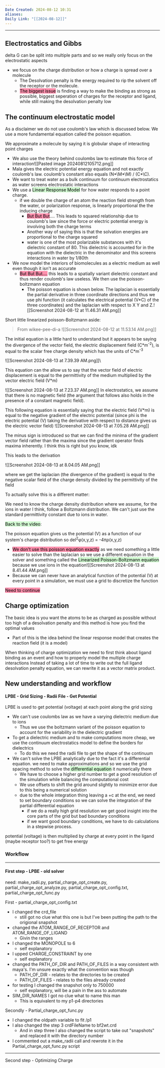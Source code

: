 ```yaml
---
Date Created: 2024-08-12 10:31
aliases: 
Daily Link: "[[2024-08-12]]"
---
```

---
## Electrostatics and Gibbs
delta G can be split into multiple parts and so we really only focus on the electrostatic aspects
- we focus on the charge distribution or how a charge is spread over a molecule
	- The Desolvation penalty is the energy required to rip the solvent off the receptor or the molecule.
	- <mark style="background: #FF5582A6;">The biggest issue</mark> is finding a way to make the binding as strong as possible, biggest seperation of charges for the receptor and ligand, while still making the desolvation penalty low

## The continuum electrostatic model

As a disclaimer we do not use coulomb's law which is discussed below. We use a more fundamental equation called the poisson equation.

We approximate a molecule by saying it is globular shape of interacting point charges
 - We also use the theory behind coulombs law to estimate this force of interaction![[Pasted image 20240812105712.png]]
 - Mala gives the electric potential energy equation and not exactly coulomb's law. coulomb's constant also equals (N\*\M\*\M) / (C\*\C).
 - We want to treat water as a bulk continuum for continuum electrostatics as water screens electrostatic interactions
 - We use a <mark style="background: #BBFABBA6;">Linear Response Model</mark> for how water responds to a point charge.
	 - if we double the charge of an atom the reaction field strength from the water, or polarization response, is linearly proportional the the inducing charge
		 - <mark style="background: #FF5582A6;">But But But</mark>.... This leads to squared relationship due to coulomb's law since the force or electric potential energy is involving both the charge terms
		 - Another way of saying this is that the solvation energies are proportional to the charge squared
		 - water is one of the most polarizable substances with it's dielectric constant of 80. This dielectric is accounted for in the equation with the dielectric in the denominator and this screens interactions in water by 1/80th
- We now model the interiors of biomolecules as a electric medium as well even though it isn't as accurate
	- <mark style="background: #FF5582A6;">But But But....</mark> this leads to a spatially variant dielectric constant and thus render coulomb's law useless. We then use the poisson-boltzmann equation
		- The poisson equation is shown below. The laplacian is essentially the partial derivative in three coordinate directions and thus we use phi function (it calculates the electrical potential (V\*C) of the three coordinates) and the laplacian with respect to X Y and Z.![[Screenshot 2024-08-12 at 11.46.31 AM.png]]

Short little linearized poisson-Boltzmann aside:

> From wikee-pee-di-a
> ![[Screenshot 2024-08-12 at 11.53.14 AM.png]]

The initial equation is a little hard to understand but it appears to be saying the divergence of the vector field, the electric displacement field (C\*m<sup>-2</sup>), is equal to the scalar free charge density which has the units of C\*m<sup>-3</sup> 

![[Screenshot 2024-08-13 at 7.39.39 AM.png]]\

This equation can the allow us to say that the vector field of electric displacement is equal to the permittivity of the medium multiplied by the vector electric field (V\*m)


![[Screenshot 2024-08-13 at 7.23.37 AM.png]]
In electrostatics, we assume that there is no magnetic field (the argument that follows also holds in the presence of a constant magnetic field).


 This following equation is essentially saying that the electric field (V\*m) is equal to the negative gradient of the electric potential (since phi is the electric potential (V) taking the derivative with respect to distance gives us the electric vector field)
![[Screenshot 2024-08-13 at 7.05.28 AM.png]]

The minus sign is introduced so that we can find the minima of the gradient vector field rather than the maxima since the gradient operator finds maxima inherently. I think this is right but you know, idk

This leads to the derivation

![[Screenshot 2024-08-13 at 8.04.05 AM.png]]

where we get the laplacian (the divergence of the gradient) is equal to the negative scalar field of the charge density divided by the permittivity of the field

To actually solve this is a different matter:

We need to know the charge density distribution where we assume, for the ions in water I think, follow a Boltzmann distribution. We can't just use the standard permittivity constant due to ions in water. 

<mark style="background: #BBFABBA6;">Back to the video</mark>:

The poisson equation gives us the potential (V) as a function of our system's charge distribution so del<sup>2</sup>φ(x,y,z) = -4πρ(x,y,z)
- <mark style="background: #FF5582A6;">We don't use this poisson equation exactly</mark> as we need something a little easier to solve than the laplacian so we use a different equation in the solver and something called the <mark style="background: #BBFABBA6;">Linearized Poisson-Boltzmann equation</mark> because we use ions in the equation![[Screenshot 2024-08-13 at 8.41.44 AM.png]]
- Because we can never have an analytical function of the potential (V) at every point in a simulation, we must use a grid to discretize the function

<mark style="background: #FF5582A6;">Need to continue</mark>

## Charge optimization

The basic idea is you want the atoms to be as charged as possible without too high of a desolvation penalty and this method is how you find the optimal values
- Part of this is the idea behind the linear response model that creates the reaction field (it is a model)

When thinking of charge optimization we need to first think about ligand binding as an event and how to properly model the multiple charge interactions
Instead of taking a lot of time to write out the full ligand desolvation penalty equation, we can rewrite it as a vector matrix product.

## New understanding and workflow

#### LPBE - Grid Sizing - Radii File - Get Potential

LPBE is used to get potential (voltage) at each point along the grid sizing
- We can't use coulombs law as we have a varying dielectric medium due to ions
	- Thus we use the boltzmann variant of the poisson equation to account for the variability in the dielectric gradient
- To get a dielectric medium and to make computations more cheap, we use the continuum electrostatics model to define the borders for dielectrics
	- To do this we need the radii file to get the shape of the continuum
- We can't solve the LPBE analytically due to the fact it's a differential equation. we need to make approximations and so we use the grid spacing method to solve the<mark style="background: #BBFABBA6;"> differential equation</mark> it numerically there
	- We have to choose a higher grid number to get a good resolution of the simulation while balancing the computational cost
	- We use offsets to shift the grid around slightly to minimize error due to this being a numerical  solution
	- due to the whole integration thing leaving a +c at the end, we need to set boundary conditions so we can solve the integration of the partial differential equation
		- if we do a really high grid resolution we get good insight into the core parts of the grid but bad boundary conditions 
		- if we want good boundary conditions, we have to do calculations in a stepwise process.

potential (voltage) is then multiplied by charge at every point in the ligand (maybe receptor too?) to get free energy


### Workflow

---
#### First step - LPBE - old solver

need: make_radii.py, partial_charge_opt_create.py, partial_charge_opt_analyze.py, partial_charge_opt_config.txt, partial_charge_opt_func.py

First - partial_charge_opt_config.txt
- I changed the crd_file
	- still got no clue what this one is but I've been putting the path to the origional snapshot
- changed the ATOM_RANGE_OF_RECEPTOR and ATOM_RANGE_OF_LIGAND
	- Givin the ranges
- I changed the MONOPOLE to 6
	- self explanatory
- I upped CHARGE_CONSTRAINT by one
	- self explanatory
- changed the PATH_OF_DIR and PATH_OF_FILES in a way consistent with maya's. I'm unsure exactly what the convention was though
	- PATH_OF_DIR - relates to the directories to be created
	- PATH_OF_FILES - relates to the files already created 
- for testing I changed the snapshot only to 750000
	- self explanatory, will be a pain in the ass to automate
- SIM_DIR_NAMES I got no clue what to name this man
	- This is equivalent to my p1-p4 directories


Secondly - Partial_charge_opt_func.py
- I changed the oldpath variable to fit /p1
- I also changed the step 3 crdFileName to bf2wt.crd
	- And in step three I also changed the script to take out "snapshots" and replaced it with the directory number
- I commented out a make_radii call and rewrote it in the Partial_charge_opt_func.py script



---
Second step - Optimizing Charge